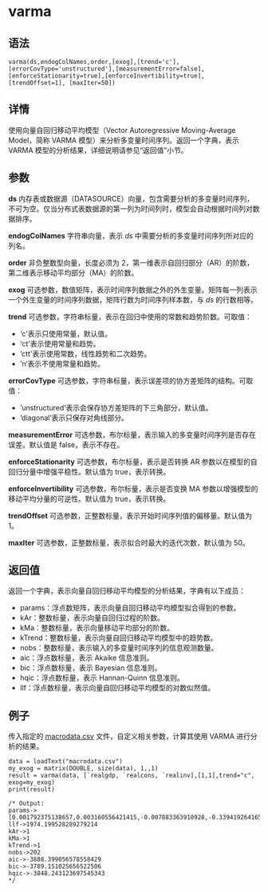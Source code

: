 # varma

## 语法

`varma(ds,endogColNames,order,[exog],[trend='c'],[errorCovType='unstructured'],[measurementError=false],[enforceStationarity=true],[enforceInvertibility=true],[trendOffset=1],
[maxIter=50])`

## 详情

使用向量自回归移动平均模型（Vector Autoregressive Moving-Average Model，简称 VARMA
模型）来分析多变量时间序列。返回一个字典，表示 VARMA 模型的分析结果，详细说明请参见“返回值”小节。

## 参数

**ds**
内存表或数据源（DATASOURCE）向量，包含需要分析的多变量时间序列，不可为空。仅当分布式表数据源的第一列为时间列时，模型会自动根据时间列对数据排序。

**endogColNames** 字符串向量，表示 *ds* 中需要分析的多变量时间序列所对应的列名。

**order** 非负整数型向量，长度必须为 2，第一维表示自回归部分（AR）的阶数，第二维表示移动平均部分（MA）的阶数。

**exog** 可选参数，数值矩阵，表示时间序列数据之外的外生变量。矩阵每一列表示一个外生变量的时间序列数据，矩阵行数为时间序列样本数，与 *ds*
的行数相等。

**trend** 可选参数，字符串标量，表示在回归中使用的常数和趋势阶数。可取值：

* ‘c'表示只使用常量，默认值。
* ‘ct'表示使用常量和趋势。
* ’ctt'表示使用常数，线性趋势和二次趋势。
* ’n‘表示不使用常量和趋势。

**errorCovType** 可选参数，字符串标量，表示误差项的协方差矩阵的结构。可取值：

* ’unstructured‘表示会保存协方差矩阵的下三角部分，默认值。
* ’diagonal‘表示只保存对角线部分。

**measurementError** 可选参数，布尔标量，表示输入的多变量时间序列是否存在误差。默认值是 false，表示不存在。

**enforceStationarity** 可选参数，布尔标量，表示是否转换 AR 参数以在模型的自回归分量中增强平稳性。默认值为 true，表示转换。

**enforceInvertibility** 可选参数，布尔标量，表示是否变换 MA 参数以增强模型的移动平均分量的可逆性。默认值为
true，表示转换。

**trendOffset** 可选参数，正整数标量，表示开始时间序列值的偏移量。默认值为 1。

**maxIter** 可选参数，正整数标量，表示拟合时最大的迭代次数，默认值为 50。

## 返回值

返回一个字典，表示向量自回归移动平均模型的分析结果，字典有以下成员：

* params：浮点数矩阵，表示向量自回归移动平均模型拟合得到的参数。
* kAr：整数标量，表示向量自回归过程的阶数。
* kMa：整数标量，表示向量移动平均部分的阶数。
* kTrend：整数标量，表示向量自回归移动平均模型中的趋势数。
* nobs：整数标量，表示输入的多变量时间序列的信息观测数量。
* aic：浮点数标量，表示 Akaike 信息准则。
* bic：浮点数标量，表示 Bayesian 信息准则。
* hqic：浮点数标量，表示 Hannan-Quinn 信息准则。
* llf：浮点数标量，表示向量自回归移动平均模型的对数似然值。

## 例子

传入指定的 [macrodata.csv](../data/macrodata.csv)
文件，自定义相关参数，计算其使用 VARMA
进行分析的结果。

```
data = loadText("macrodata.csv")
my_exog = matrix(DOUBLE, size(data), 1,,1)
result = varma(data, [`realgdp, `realcons, `realinv],[1,1],trend="c", exog=my_exog)
print(result)

/* Output:
params->[0.001792375138657,0.003160556421415,-0.007883363910928,-0.339419264165185,0.755250482937653,0.058642159539323,-0.133526968617148,0.32767138782651,0.042514529460363,-2.212343999390979,4.610354288385349,0.302449619489419,0.056726965953926,-0.069554043921028,-0.024169855056237,0.03072738358672,-0.056571376624308,-0.015977637956917,0.249792348549773,-0.171657812582861,-0.075503097693781,0.001792375138657,0.003160556421415,-0.007883363910928,0.007685902441147,0.003916408996852,0.005142039118261,0.030338334390003,-0.016066874864259,0.020322423082551]
llf->1974.199528289279214
kAr->1
kMa->1
kTrend->1
nobs->202
aic->-3888.399056578558429
bic->-3789.151025656522506
hqic->-3848.243123697545343
*/
```

